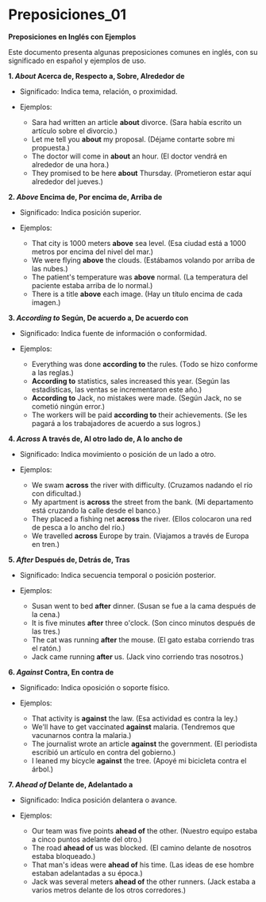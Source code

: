 # Preposiciones_01



**Preposiciones en Inglés con Ejemplos**

Este documento presenta algunas preposiciones comunes en inglés, con su significado en español y ejemplos de uso.

**1.  *About*    Acerca de, Respecto a, Sobre, Alrededor de**

*   Significado: Indica tema, relación, o proximidad.

*   Ejemplos:

    *   Sara had written an article **about** divorce. (Sara había escrito un artículo sobre el divorcio.)
    *   Let me tell you **about** my proposal. (Déjame contarte sobre mi propuesta.)
    *   The doctor will come in **about** an hour. (El doctor vendrá en alrededor de una hora.)
    *   They promised to be here **about** Thursday. (Prometieron estar aquí alrededor del jueves.)

**2.  *Above*    Encima de, Por encima de, Arriba de**

*   Significado: Indica posición superior.

*   Ejemplos:

    *   That city is 1000 meters **above** sea level. (Esa ciudad está a 1000 metros por encima del nivel del mar.)
    *   We were flying **above** the clouds. (Estábamos volando por arriba de las nubes.)
    *   The patient's temperature was **above** normal. (La temperatura del paciente estaba arriba de lo normal.)
    *   There is a title **above** each image. (Hay un título encima de cada imagen.)

**3.  *According to*    Según, De acuerdo a, De acuerdo con**

*   Significado: Indica fuente de información o conformidad.

*   Ejemplos:

    *   Everything was done **according to** the rules. (Todo se hizo conforme a las reglas.)
    *   **According to** statistics, sales increased this year. (Según las estadísticas, las ventas se incrementaron este año.)
    *   **According to** Jack, no mistakes were made. (Según Jack, no se cometió ningún error.)
    *   The workers will be paid **according to** their achievements. (Se les pagará a los trabajadores de acuerdo a sus logros.)

**4.  *Across*    A través de, Al otro lado de, A lo ancho de**

*   Significado: Indica movimiento o posición de un lado a otro.

*   Ejemplos:

    *   We swam **across** the river with difficulty. (Cruzamos nadando el río con dificultad.)
    *   My apartment is **across** the street from the bank. (Mi departamento está cruzando la calle desde el banco.)
    *   They placed a fishing net **across** the river. (Ellos colocaron una red de pesca a lo ancho del río.)
    *   We travelled **across** Europe by train. (Viajamos a través de Europa en tren.)

**5.  *After*    Después de, Detrás de, Tras**

*   Significado: Indica secuencia temporal o posición posterior.

*   Ejemplos:

    *   Susan went to bed **after** dinner. (Susan se fue a la cama después de la cena.)
    *   It is five minutes **after** three o'clock. (Son cinco minutos después de las tres.)
    *   The cat was running **after** the mouse. (El gato estaba corriendo tras el ratón.)
    *   Jack came running **after** us. (Jack vino corriendo tras nosotros.)

**6.  *Against*    Contra, En contra de**

*   Significado: Indica oposición o soporte físico.

*   Ejemplos:

    *   That activity is **against** the law. (Esa actividad es contra la ley.)
    *   We'll have to get vaccinated **against** malaria. (Tendremos que vacunarnos contra la malaria.)
    *   The journalist wrote an article **against** the government. (El periodista escribió un artículo en contra del gobierno.)
    *   I leaned my bicycle **against** the tree. (Apoyé mi bicicleta contra el árbol.)

**7.  *Ahead of*    Delante de, Adelantado a**

*   Significado: Indica posición delantera o avance.

*   Ejemplos:

    *   Our team was five points **ahead of** the other. (Nuestro equipo estaba a cinco puntos adelante del otro.)
    *   The road **ahead of** us was blocked. (El camino delante de nosotros estaba bloqueado.)
    *   That man's ideas were **ahead of** his time. (Las ideas de ese hombre estaban adelantadas a su época.)
    *   Jack was several meters **ahead of** the other runners. (Jack estaba a varios metros delante de los otros corredores.)
